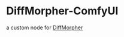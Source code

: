 # DiffMorpher-ComfyUI
a custom node for [DiffMorpher](https://github.com/Kevin-thu/DiffMorpher.git)
